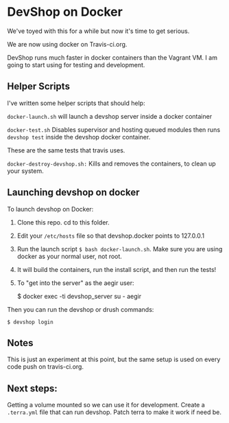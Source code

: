DevShop on Docker
=================

We've toyed with this for a while but now it's time to get serious.

We are now using docker on Travis-ci.org.

DevShop runs much faster in docker containers than the Vagrant VM. I am going to start using for testing and development.

## Helper Scripts

I've written some helper scripts that should help:

`docker-launch.sh`
will launch a devshop server inside a docker container

`docker-test.sh`
Disables supervisor and hosting queued modules then runs `devshop test` inside the devshop docker container.

These are the same tests that travis uses.

`docker-destroy-devshop.sh:`
Kills and removes the containers, to clean up your system.

## Launching devshop on docker

To launch devshop on Docker:

1. Clone this repo. cd to this folder.
2. Edit your `/etc/hosts` file so that devshop.docker points to 127.0.0.1
2. Run the launch script `$ bash docker-launch.sh`.  Make sure you are using docker as your normal user, not root.
3. It will build the containers, run the install script, and then run the tests!
4. To "get into the server" as the aegir user:

    $ docker exec -ti devshop_server su - aegir
   
Then you can run the devshop or drush commands:

    $ devshop login
    
## Notes
   
   This is just an experiment at this point, but the same setup is used on every code push on travis-ci.org.
   
## Next steps: 

  Getting a volume mounted so we can use it for development.
  Create a `.terra.yml` file that can run devshop. Patch terra to make it work if need be.